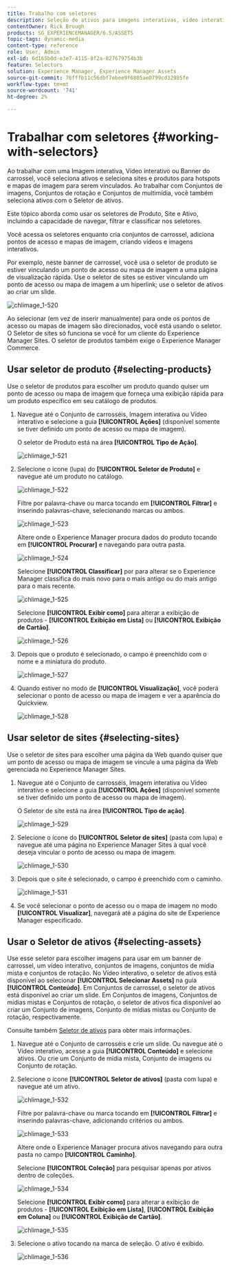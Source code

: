 ```yaml
---
title: Trabalho com seletores
description: Seleção de ativos para imagens interativas, vídeo interativo e banners do carrossel
contentOwner: Rick Brough
products: SG_EXPERIENCEMANAGER/6.5/ASSETS
topic-tags: dynamic-media
content-type: reference
role: User, Admin
exl-id: 6d165b0d-e3e7-4115-8f2a-827679754b3b
feature: Selectors
solution: Experience Manager, Experience Manager Assets
source-git-commit: 76fffb11c56dbf7ebee9f6805ae0799cd32985fe
workflow-type: tm+mt
source-wordcount: '741'
ht-degree: 2%

---
```


# Trabalhar com seletores {#working-with-selectors}

Ao trabalhar com uma Imagem interativa, Vídeo interativo ou Banner do carrossel, você seleciona ativos e seleciona sites e produtos para hotspots e mapas de imagem para serem vinculados. Ao trabalhar com Conjuntos de imagens, Conjuntos de rotação e Conjuntos de multimídia, você também seleciona ativos com o Seletor de ativos.

Este tópico aborda como usar os seletores de Produto, Site e Ativo, incluindo a capacidade de navegar, filtrar e classificar nos seletores.

Você acessa os seletores enquanto cria conjuntos de carrossel, adiciona pontos de acesso e mapas de imagem, criando vídeos e imagens interativos.

Por exemplo, neste banner de carrossel, você usa o seletor de produto se estiver vinculando um ponto de acesso ou mapa de imagem a uma página de visualização rápida. Use o seletor de sites se estiver vinculando um ponto de acesso ou mapa de imagem a um hiperlink; use o seletor de ativos ao criar um slide.

![chlimage_1-520](assets/chlimage_1-520.png)

Ao selecionar (em vez de inserir manualmente) para onde os pontos de acesso ou mapas de imagem são direcionados, você está usando o seletor. O Seletor de sites só funciona se você for um cliente do Experience Manager Sites. O seletor de produtos também exige o Experience Manager Commerce.

## Usar seletor de produto {#selecting-products}

Use o seletor de produtos para escolher um produto quando quiser um ponto de acesso ou mapa de imagem que forneça uma exibição rápida para um produto específico em seu catálogo de produtos.

1. Navegue até o Conjunto de carrosséis, Imagem interativa ou Vídeo interativo e selecione a guia **[!UICONTROL Ações]** (disponível somente se tiver definido um ponto de acesso ou mapa de imagem).

   O seletor de Produto está na área **[!UICONTROL Tipo de Ação]**.

   ![chlimage_1-521](assets/chlimage_1-521.png)

1. Selecione o ícone (lupa) do **[!UICONTROL Seletor de Produto]** e navegue até um produto no catálogo.

   ![chlimage_1-522](assets/chlimage_1-522.png)

   Filtre por palavra-chave ou marca tocando em **[!UICONTROL Filtrar]** e inserindo palavras-chave, selecionando marcas ou ambos.

   ![chlimage_1-523](assets/chlimage_1-523.png)

   Altere onde o Experience Manager procura dados do produto tocando em **[!UICONTROL Procurar]** e navegando para outra pasta.

   ![chlimage_1-524](assets/chlimage_1-524.png)

   Selecione **[!UICONTROL Classificar]** por para alterar se o Experience Manager classifica do mais novo para o mais antigo ou do mais antigo para o mais recente.

   ![chlimage_1-525](assets/chlimage_1-525.png)

   Selecione **[!UICONTROL Exibir como]** para alterar a exibição de produtos - **[!UICONTROL Exibição em Lista]** ou **[!UICONTROL Exibição de Cartão]**.

   ![chlimage_1-526](assets/chlimage_1-526.png)

1. Depois que o produto é selecionado, o campo é preenchido com o nome e a miniatura do produto.

   ![chlimage_1-527](assets/chlimage_1-527.png)

1. Quando estiver no modo de **[!UICONTROL Visualização]**, você poderá selecionar o ponto de acesso ou mapa de imagem e ver a aparência do Quickview.

   ![chlimage_1-528](assets/chlimage_1-528.png)

## Usar seletor de sites {#selecting-sites}

Use o seletor de sites para escolher uma página da Web quando quiser que um ponto de acesso ou mapa de imagem se vincule a uma página da Web gerenciada no Experience Manager Sites.

1. Navegue até o Conjunto de carrosséis, Imagem interativa ou Vídeo interativo e selecione a guia **[!UICONTROL Ações]** (disponível somente se tiver definido um ponto de acesso ou mapa de imagem).

   O Seletor de site está na área **[!UICONTROL Tipo de ação]**.

   ![chlimage_1-529](assets/chlimage_1-529.png)

1. Selecione o ícone do **[!UICONTROL Seletor de sites]** (pasta com lupa) e navegue até uma página no Experience Manager Sites à qual você deseja vincular o ponto de acesso ou mapa de imagem.

   ![chlimage_1-530](assets/chlimage_1-530.png)

1. Depois que o site é selecionado, o campo é preenchido com o caminho.

   ![chlimage_1-531](assets/chlimage_1-531.png)

1. Se você selecionar o ponto de acesso ou o mapa de imagem no modo **[!UICONTROL Visualizar]**, navegará até a página do site de Experience Manager especificado.

## Usar o Seletor de ativos {#selecting-assets}

Use esse seletor para escolher imagens para usar em um banner de carrossel, um vídeo interativo, conjuntos de imagens, conjuntos de mídia mista e conjuntos de rotação. No Vídeo interativo, o seletor de ativos está disponível ao selecionar **[!UICONTROL Selecionar Assets]** na guia **[!UICONTROL Conteúdo]**. Em Conjuntos de carrossel, o seletor de ativos está disponível ao criar um slide. Em Conjuntos de imagens, Conjuntos de mídias mistas e Conjuntos de rotação, o seletor de ativos fica disponível ao criar um Conjunto de imagens, Conjunto de mídias mistas ou Conjunto de rotação, respectivamente.

Consulte também [Seletor de ativos](search-assets.md#assetpicker) para obter mais informações.

1. Navegue até o Conjunto de carrosséis e crie um slide. Ou navegue até o Vídeo interativo, acesse a guia **[!UICONTROL Conteúdo]** e selecione ativos. Ou crie um Conjunto de mídia mista, Conjunto de imagens ou Conjunto de rotação.
1. Selecione o ícone **[!UICONTROL Seletor de ativos]** (pasta com lupa) e navegue até um ativo.

   ![chlimage_1-532](assets/chlimage_1-532.png)

   Filtre por palavra-chave ou marca tocando em **[!UICONTROL Filtrar]** e inserindo palavras-chave, adicionando critérios ou ambos.

   ![chlimage_1-533](assets/chlimage_1-533.png)

   Altere onde o Experience Manager procura ativos navegando para outra pasta no campo **[!UICONTROL Caminho]**.

   Selecione **[!UICONTROL Coleção]** para pesquisar apenas por ativos dentro de coleções.

   ![chlimage_1-534](assets/chlimage_1-534.png)

   Selecione **[!UICONTROL Exibir como]** para alterar a exibição de produtos - **[!UICONTROL Exibição em Lista]**, **[!UICONTROL Exibição em Coluna]** ou **[!UICONTROL Exibição de Cartão]**.

   ![chlimage_1-535](assets/chlimage_1-535.png)

1. Selecione o ativo tocando na marca de seleção. O ativo é exibido.

   ![chlimage_1-536](assets/chlimage_1-536.png)
